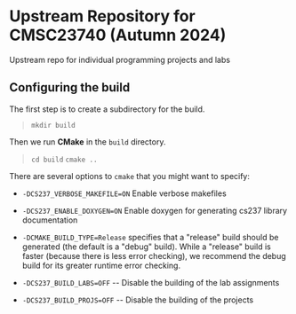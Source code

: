 # Upstream Repository for CMSC23740 (Autumn 2024)

Upstream repo for individual programming projects and labs

## Configuring the build

The first step is to create a subdirectory for the build.

> `mkdir build`

Then we run **CMake** in the `build` directory.

> `cd build`
> `cmake ..`

There are several options to `cmake` that you might want to specify:

* `-DCS237_VERBOSE_MAKEFILE=ON` Enable verbose makefiles

* `-DCS237_ENABLE_DOXYGEN=ON` Enable doxygen for generating cs237 library
  documentation

* `-DCMAKE_BUILD_TYPE=Release` specifies that a "release" build should
  be generated (the default is a "debug" build).  While a "release"
  build is faster (because there is less error checking), we recommend
  the debug build for its greater runtime error checking.

* `-DCS237_BUILD_LABS=OFF` -- Disable the building of the lab assignments

* `-DCS237_BUILD_PROJS=OFF` -- Disable the building of the projects
